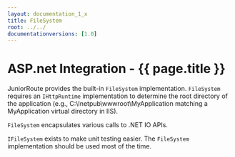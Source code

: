 ```yaml
---
layout: documentation_1_x
title: FileSystem
root: ../../
documentationversions: [1.0]
---
```

ASP.net Integration - {{ page.title }}
=
JuniorRoute provides the built-in ```FileSystem``` implementation. ```FileSystem``` requires an ```IHttpRuntime``` implementation to determine the root directory of the application (e.g., C:\Inetpub\wwwroot\MyApplication matching a MyApplication virtual directory in IIS).

```FileSystem``` encapsulates various calls to .NET IO APIs.

```IFileSystem``` exists to make unit testing easier. The ```FileSystem``` implementation should be used most of the time.